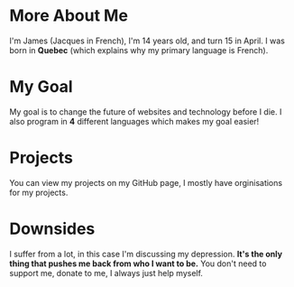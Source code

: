 # More About Me
I'm James (Jacques in French), I'm 14 years old, and turn 15 in April. I was born in **Quebec** (which explains why my primary language is French).

# My Goal
My goal is to change the future of websites and technology before I die. I also program in **4** different languages which makes my goal easier!

# Projects
You can view my projects on my GitHub page, I mostly have orginisations for my projects.

# Downsides
I suffer from a lot, in this case I'm discussing my depression. **It's the only thing that pushes me back from who I want to be.** You don't need to support me, donate to me, I always just help myself.
